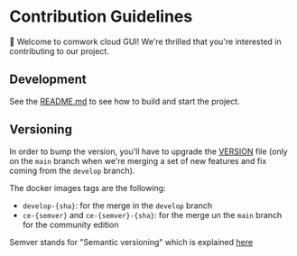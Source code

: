 # Contribution Guidelines

👋 Welcome to comwork cloud GUI! We're thrilled that you're interested in contributing to our project.

## Development

See the [README.md](./README.md) to see how to build and start the project.

## Versioning

In order to bump the version, you'll have to upgrade the [VERSION](./VERSION) file (only on the `main` branch when we're merging a set of new features and fix coming from the `develop` branch).

The docker images tags are the following:
* `develop-{sha}`: for the merge in the `develop` branch
* `ce-{semver}` and `ce-{semver}-{sha}`: for the merge un the `main` branch for the community edition

Semver stands for "Semantic versioning" which is explained [here](https://semver.org/)
